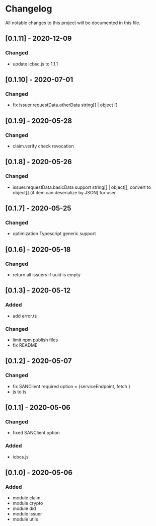 # Changelog

All notable changes to this project will be documented in this file.

## [0.1.11] - 2020-12-09

### Changed

- update icbsc.js to 1.1.1

## [0.1.10] - 2020-07-01

### Changed

- fix issuer.requestData.otherData string[] | object []

## [0.1.9] - 2020-05-28

### Changed

- claim.verify check revocation

## [0.1.8] - 2020-05-26

### Changed

- issuer.requestData.basicData support string[] | object[], convert to object[] (if item can deserialize by JSON) for user

## [0.1.7] - 2020-05-25

### Changed

- optimization Typescript generic support

## [0.1.6] - 2020-05-18

### Changed

- return all issuers if uuid is empty

## [0.1.3] - 2020-05-12

### Added

- add error.ts

### Changed

- limit npm publish files
- fix README

## [0.1.2] - 2020-05-07

### Changed

- fix SANClient required option = {serviceEndpoint, fetch }
- js to ts

## [0.1.1] - 2020-05-06

### Changed

- fixed SANClient option

### Added

- icbcs.js

## [0.1.0] - 2020-05-06

### Added

- module claim
- module crypto
- module did
- module issuer
- module utils
